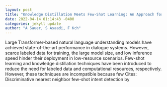 ```yaml
--- 
layout: post 
title: "Knowledge Distillation Meets Few-Shot Learning: An Approach for Few-Shot Intent Classification Within and Across Domains" 
date: 2022-04-14 01:14:43 -0400 
categories: jekyll update 
author: "A Sauer, S Asaadi, F Kch" 
--- 
```

Large Transformer-based natural language understanding models have achieved state-of-the-art performance in dialogue systems. However, scarce labeled data for training, the large model size, and low inference speed hinder their deployment in low-resource scenarios. Few-shot learning and knowledge distillation techniques have been introduced to reduce the need for labeled data and computational resources, respectively. However, these techniques are incompatible because few Cites: Discriminative nearest neighbor few-shot intent detection by